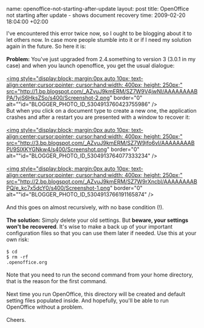 name: openoffice-not-starting-after-update
layout: post
title: OpenOffice not starting after update - shows document recovery
time: 2009-02-20 18:04:00 +02:00

I've encountered this error twice now, so I ought to be blogging about it to let others now. In case more people stumble into it or if I need my solution again in the future. So here it is:<br /><br /><span style="font-weight:bold;">Problem:</span> You've just upgraded from 2.4.something to version 3 (3.0.1 in my case) and when you launch openoffice, you get the usual dialogue:<br /><br /><a href="http://1.bp.blogspot.com/_AZvuJ9kmERM/SZ7W9V4jwNI/AAAAAAAABPA/1yjS6HksZSo/s1600-h/Screenshot-2.png"><img style="display:block; margin:0px auto 10px; text-align:center;cursor:pointer; cursor:hand;width: 400px; height: 250px;" src="http://1.bp.blogspot.com/_AZvuJ9kmERM/SZ7W9V4jwNI/AAAAAAAABPA/1yjS6HksZSo/s400/Screenshot-2.png" border="0" alt=""id="BLOGGER_PHOTO_ID_5304913760423755986" /></a><br />But when you click on a document type to create a new one, the application crashes and after a restart you are presented with a window to recover it:<br /><br /><a href="http://3.bp.blogspot.com/_AZvuJ9kmERM/SZ7W9jfo6vI/AAAAAAAABPI/9SlXKYGNkw4/s1600-h/Screenshot.png"><img style="display:block; margin:0px auto 10px; text-align:center;cursor:pointer; cursor:hand;width: 400px; height: 250px;" src="http://3.bp.blogspot.com/_AZvuJ9kmERM/SZ7W9jfo6vI/AAAAAAAABPI/9SlXKYGNkw4/s400/Screenshot.png" border="0" alt=""id="BLOGGER_PHOTO_ID_5304913764077333234" /></a><br /><br /><a href="http://2.bp.blogspot.com/_AZvuJ9kmERM/SZ7W9rXncbI/AAAAAAAABPQ/e_kc7x5dcY0/s1600-h/Screenshot-1.png"><img style="display:block; margin:0px auto 10px; text-align:center;cursor:pointer; cursor:hand;width: 400px; height: 250px;" src="http://2.bp.blogspot.com/_AZvuJ9kmERM/SZ7W9rXncbI/AAAAAAAABPQ/e_kc7x5dcY0/s400/Screenshot-1.png" border="0" alt=""id="BLOGGER_PHOTO_ID_5304913766191165874" /></a><br /><br />And this goes on almost recursively, with no base condition (!).<br /><br /><span style="font-weight:bold;">The solution:</span> Simply delete your old settings. But <span style="font-weight:bold;">beware, your settings won't be recovered</span>. It's wise to make a back up of your important configuration files so that you can use them later if needed. Use this at your own risk:<br /><br /><code>$ cd<br />$ rm -rf .openoffice.org</code><br /><br />Note that you need to run the second command from your home directory, that is the reason for the first command.<br /><br />Next time you run OpenOffice, this directory will be created and default setting files populated inside. And hopefully, you'll be able to run OpenOffice without a problem.<br /><br />Cheers.
